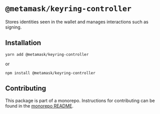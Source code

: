 # `@metamask/keyring-controller`

Stores identities seen in the wallet and manages interactions such as signing.

## Installation

`yarn add @metamask/keyring-controller`

or

`npm install @metamask/keyring-controller`

## Contributing

This package is part of a monorepo. Instructions for contributing can be found in the [monorepo README](https://github.com/MetaMask/controllers#readme).
